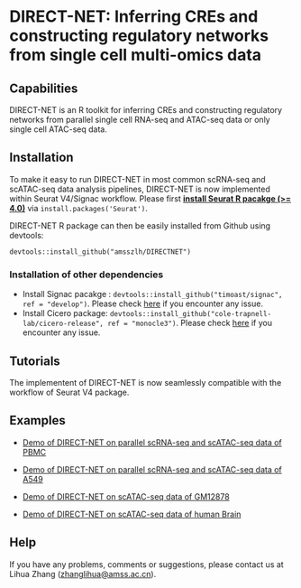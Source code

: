 # DIRECT-NET: Inferring CREs and constructing regulatory networks from single cell multi-omics data

## Capabilities
DIRECT-NET is an R toolkit for inferring CREs and constructing regulatory networks from parallel single cell RNA-seq and ATAC-seq data or only single cell ATAC-seq data. 

## Installation
To make it easy to run DIRECT-NET in most common scRNA-seq and scATAC-seq data analysis pipelines, DIRECT-NET is now implemented within Seurat V4/Signac workflow. Please first **[install Seurat R pacakge (>= 4.0)](https://satijalab.org/seurat/install.html)** via ```install.packages('Seurat')```. 

DIRECT-NET R package can then be easily installed from Github using devtools:  

```
devtools::install_github("amsszlh/DIRECTNET")
```
 
### Installation of other dependencies
- Install Signac pacakge : ```devtools::install_github("timoast/signac", ref = "develop")```. Please check [here](https://satijalab.org/signac/articles/install.html#development-version-1) if you encounter any issue.
- Install Cicero package: ```devtools::install_github("cole-trapnell-lab/cicero-release", ref = "monocle3")```. Please check [here](https://cole-trapnell-lab.github.io/cicero-release/docs_m3/#installing-cicero) if you encounter any issue.

## Tutorials
The implementent of DIRECT-NET is now seamlessly compatible with the workflow of Seurat V4 package. 

## Examples

- [Demo of DIRECT-NET on parallel scRNA-seq and scATAC-seq data of PBMC](https://htmlpreview.github.io/?https://github.com/amsszlh/DIRECT-NET/blob/main/tutorial/demo_DIRECTNET_PBMC.html)

- [Demo of DIRECT-NET on parallel scRNA-seq and scATAC-seq data of A549](https://htmlpreview.github.io/?https://github.com/amsszlh/DIRECT-NET/blob/main/tutorial/demo_DIRECTNET_A549.html)

- [Demo of DIRECT-NET on scATAC-seq data of GM12878](https://htmlpreview.github.io/?https://github.com/amsszlh/DIRECT-NET/blob/main/tutorial/demo_DIRECTNET_GM12878.html)

- [Demo of DIRECT-NET on scATAC-seq data of human Brain](https://htmlpreview.github.io/?https://github.com/amsszlh/DIRECT-NET/blob/main/tutorial/demo_DIRECTNET_Brain.html)

## Help
If you have any problems, comments or suggestions, please contact us at Lihua Zhang (zhanglihua@amss.ac.cn).


